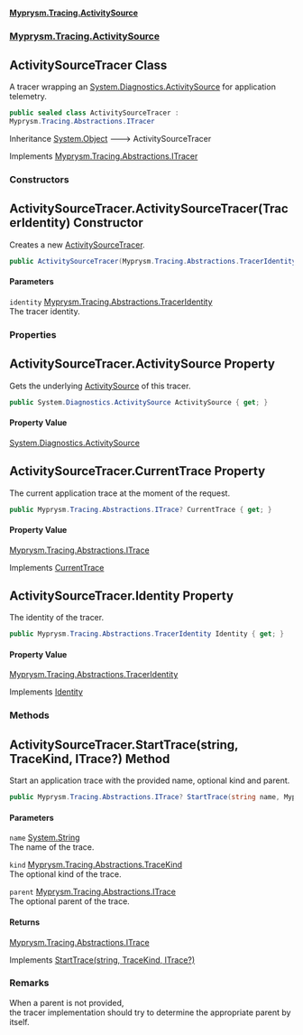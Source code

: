#### [Myprysm.Tracing.ActivitySource](index.md 'index')
### [Myprysm.Tracing.ActivitySource](index.md#Myprysm_Tracing_ActivitySource 'Myprysm.Tracing.ActivitySource')
## ActivitySourceTracer Class
A tracer wrapping an [System.Diagnostics.ActivitySource](https://docs.microsoft.com/en-us/dotnet/api/System.Diagnostics.ActivitySource 'System.Diagnostics.ActivitySource') for application telemetry.  
```csharp
public sealed class ActivitySourceTracer :
Myprysm.Tracing.Abstractions.ITracer
```

Inheritance [System.Object](https://docs.microsoft.com/en-us/dotnet/api/System.Object 'System.Object') &#129106; ActivitySourceTracer  

Implements [Myprysm.Tracing.Abstractions.ITracer](https://docs.microsoft.com/en-us/dotnet/api/Myprysm.Tracing.Abstractions.ITracer 'Myprysm.Tracing.Abstractions.ITracer')  
### Constructors
<a name='Myprysm_Tracing_ActivitySource_ActivitySourceTracer_ActivitySourceTracer(Myprysm_Tracing_Abstractions_TracerIdentity)'></a>
## ActivitySourceTracer.ActivitySourceTracer(TracerIdentity) Constructor
Creates a new [ActivitySourceTracer](Myprysm_Tracing_ActivitySource_ActivitySourceTracer.md 'Myprysm.Tracing.ActivitySource.ActivitySourceTracer').  
```csharp
public ActivitySourceTracer(Myprysm.Tracing.Abstractions.TracerIdentity identity);
```
#### Parameters
<a name='Myprysm_Tracing_ActivitySource_ActivitySourceTracer_ActivitySourceTracer(Myprysm_Tracing_Abstractions_TracerIdentity)_identity'></a>
`identity` [Myprysm.Tracing.Abstractions.TracerIdentity](https://docs.microsoft.com/en-us/dotnet/api/Myprysm.Tracing.Abstractions.TracerIdentity 'Myprysm.Tracing.Abstractions.TracerIdentity')  
The tracer identity.
  
  
### Properties
<a name='Myprysm_Tracing_ActivitySource_ActivitySourceTracer_ActivitySource'></a>
## ActivitySourceTracer.ActivitySource Property
Gets the underlying [ActivitySource](Myprysm_Tracing_ActivitySource_ActivitySourceTracer.md#Myprysm_Tracing_ActivitySource_ActivitySourceTracer_ActivitySource 'Myprysm.Tracing.ActivitySource.ActivitySourceTracer.ActivitySource') of this tracer.  
```csharp
public System.Diagnostics.ActivitySource ActivitySource { get; }
```
#### Property Value
[System.Diagnostics.ActivitySource](https://docs.microsoft.com/en-us/dotnet/api/System.Diagnostics.ActivitySource 'System.Diagnostics.ActivitySource')
  
<a name='Myprysm_Tracing_ActivitySource_ActivitySourceTracer_CurrentTrace'></a>
## ActivitySourceTracer.CurrentTrace Property
The current application trace at the moment of the request.  
```csharp
public Myprysm.Tracing.Abstractions.ITrace? CurrentTrace { get; }
```
#### Property Value
[Myprysm.Tracing.Abstractions.ITrace](https://docs.microsoft.com/en-us/dotnet/api/Myprysm.Tracing.Abstractions.ITrace 'Myprysm.Tracing.Abstractions.ITrace')

Implements [CurrentTrace](https://docs.microsoft.com/en-us/dotnet/api/Myprysm.Tracing.Abstractions.ITracer.CurrentTrace 'Myprysm.Tracing.Abstractions.ITracer.CurrentTrace')  
  
<a name='Myprysm_Tracing_ActivitySource_ActivitySourceTracer_Identity'></a>
## ActivitySourceTracer.Identity Property
The identity of the tracer.  
```csharp
public Myprysm.Tracing.Abstractions.TracerIdentity Identity { get; }
```
#### Property Value
[Myprysm.Tracing.Abstractions.TracerIdentity](https://docs.microsoft.com/en-us/dotnet/api/Myprysm.Tracing.Abstractions.TracerIdentity 'Myprysm.Tracing.Abstractions.TracerIdentity')

Implements [Identity](https://docs.microsoft.com/en-us/dotnet/api/Myprysm.Tracing.Abstractions.ITracer.Identity 'Myprysm.Tracing.Abstractions.ITracer.Identity')  
  
### Methods
<a name='Myprysm_Tracing_ActivitySource_ActivitySourceTracer_StartTrace(string_Myprysm_Tracing_Abstractions_TraceKind_Myprysm_Tracing_Abstractions_ITrace_)'></a>
## ActivitySourceTracer.StartTrace(string, TraceKind, ITrace?) Method
Start an application trace with the provided name, optional kind and parent.  
```csharp
public Myprysm.Tracing.Abstractions.ITrace? StartTrace(string name, Myprysm.Tracing.Abstractions.TraceKind kind=Myprysm.Tracing.Abstractions.TraceKind.Internal, Myprysm.Tracing.Abstractions.ITrace? parent=null);
```
#### Parameters
<a name='Myprysm_Tracing_ActivitySource_ActivitySourceTracer_StartTrace(string_Myprysm_Tracing_Abstractions_TraceKind_Myprysm_Tracing_Abstractions_ITrace_)_name'></a>
`name` [System.String](https://docs.microsoft.com/en-us/dotnet/api/System.String 'System.String')  
The name of the trace.
  
<a name='Myprysm_Tracing_ActivitySource_ActivitySourceTracer_StartTrace(string_Myprysm_Tracing_Abstractions_TraceKind_Myprysm_Tracing_Abstractions_ITrace_)_kind'></a>
`kind` [Myprysm.Tracing.Abstractions.TraceKind](https://docs.microsoft.com/en-us/dotnet/api/Myprysm.Tracing.Abstractions.TraceKind 'Myprysm.Tracing.Abstractions.TraceKind')  
The optional kind of the trace.
  
<a name='Myprysm_Tracing_ActivitySource_ActivitySourceTracer_StartTrace(string_Myprysm_Tracing_Abstractions_TraceKind_Myprysm_Tracing_Abstractions_ITrace_)_parent'></a>
`parent` [Myprysm.Tracing.Abstractions.ITrace](https://docs.microsoft.com/en-us/dotnet/api/Myprysm.Tracing.Abstractions.ITrace 'Myprysm.Tracing.Abstractions.ITrace')  
The optional parent of the trace.
  
#### Returns
[Myprysm.Tracing.Abstractions.ITrace](https://docs.microsoft.com/en-us/dotnet/api/Myprysm.Tracing.Abstractions.ITrace 'Myprysm.Tracing.Abstractions.ITrace')  

Implements [StartTrace(string, TraceKind, ITrace?)](https://docs.microsoft.com/en-us/dotnet/api/Myprysm.Tracing.Abstractions.ITracer.StartTrace#Myprysm_Tracing_Abstractions_ITracer_StartTrace_System_String,Myprysm_Tracing_Abstractions_TraceKind,Myprysm_Tracing_Abstractions_ITrace_ 'Myprysm.Tracing.Abstractions.ITracer.StartTrace(System.String,Myprysm.Tracing.Abstractions.TraceKind,Myprysm.Tracing.Abstractions.ITrace)')  
### Remarks
When a parent is not provided,  
the tracer implementation should try to determine the appropriate parent by itself.  
  
